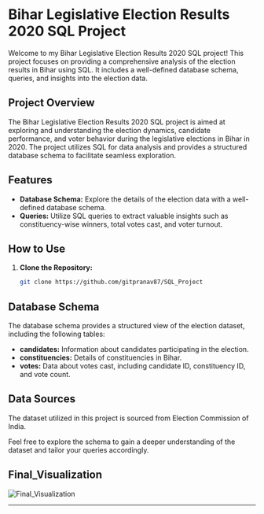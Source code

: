 # Bihar Legislative Election Results 2020 SQL Project

Welcome to my Bihar Legislative Election Results 2020 SQL project! This project focuses on providing a comprehensive analysis of the election results in Bihar using SQL. It includes a well-defined database schema, queries, and insights into the election data.

## Project Overview

The Bihar Legislative Election Results 2020 SQL project is aimed at exploring and understanding the election dynamics, candidate performance, and voter behavior during the legislative elections in Bihar in 2020. The project utilizes SQL for data analysis and provides a structured database schema to facilitate seamless exploration.

## Features

- **Database Schema:** Explore the details of the election data with a well-defined database schema.
- **Queries:** Utilize SQL queries to extract valuable insights such as constituency-wise winners, total votes cast, and voter turnout.

## How to Use

1. **Clone the Repository:**
   ```bash
   git clone https://github.com/gitpranav87/SQL_Project

## Database Schema

The database schema provides a structured view of the election dataset, including the following tables:

- **candidates:** Information about candidates participating in the election.
- **constituencies:** Details of constituencies in Bihar.
- **votes:** Data about votes cast, including candidate ID, constituency ID, and vote count.

## Data Sources

The dataset utilized in this project is sourced from Election Commission of India.

Feel free to explore the schema to gain a deeper understanding of the dataset and tailor your queries accordingly.


## Final_Visualization


![Final_Visualization](https://github.com/gitpranav87/SQL_Project/blob/main/Final_Visualization.png)


---
